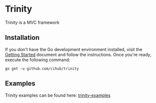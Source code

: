Trinity
=======

Trinity is a MVC framework

Installation
------------

If you don't have the Go development environment installed, visit the 
[Getting Started](http://golang.org/doc/install.html) document and follow the instructions. Once you're ready, execute the following command:

```
go get -u github.com/cihub/trinity
```

Examples
---------------

Trinity examples can be found here: [trinity-examples](https://github.com/cihub/trinity-examples)

